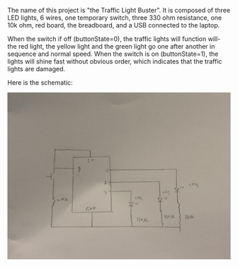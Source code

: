 The name of this project is "the Traffic Light Buster". It is composed of three LED lights, 6 wires, one temporary switch, three 330 ohm resistance, one 10k ohm, red board, the breadboard, and a USB connected to the laptop.

When the switch if off (buttonState=0), the traffic lights will function will- the red light, the yellow light and the green light go one after another in sequence and normal speed. When the switch is on (buttonState=1), the lights will shine fast without obvious order, which indicates that the traffic lights are damaged.

Here is the schematic:

![](secondAssignmentSchematic.jpg)

